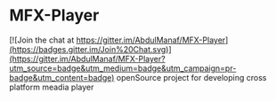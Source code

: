 # MFX-Player

[![Join the chat at https://gitter.im/AbdulManaf/MFX-Player](https://badges.gitter.im/Join%20Chat.svg)](https://gitter.im/AbdulManaf/MFX-Player?utm_source=badge&utm_medium=badge&utm_campaign=pr-badge&utm_content=badge)
openSource project for developing cross platform meadia player
